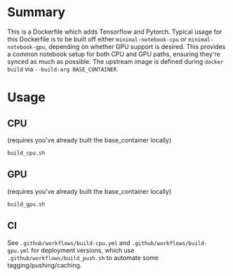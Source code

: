 # Summary

This is a Dockerfile which adds Tensorflow and Pytorch.  Typical usage for this Dockerfile is to be built off either `minimal-notebook-cpu` or `minimal-notebook-gpu`, depending on whether GPU support is desired.  This provides a common notebook setup for both CPU and GPU paths, ensuring they're synced as much as possible.  The upstream image is defined during `docker build` via `--build-arg BASE_CONTAINER`.

# Usage

## CPU

(requires you've already built the base_container locally)

```
build_cpu.sh
```

## GPU

(requires you've already built the base_container locally)

```
build_gpu.sh
```

## CI

See `.github/workflows/build-cpu.yml` and `.github/workflows/build-gpu.yml` for deployment versions, which use `.github/workflows/build_push.sh` to automate some tagging/pushing/caching.
